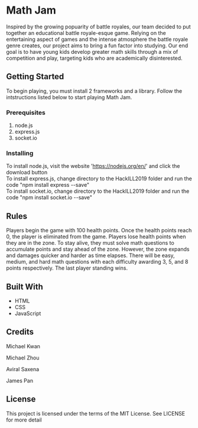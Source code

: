 # Math Jam
Inspired by the growing popuarity of battle royales, our team decided to put together an educational battle royale-esque game. Relying on the entertaining aspect of games and the intense atmosphere the battle royale genre creates, our project aims to bring a fun factor into studying. Our end goal is to have young kids develop greater math skills through a mix of competition and play, targeting kids who are academically disinterested. 
## Getting Started
To begin playing, you must install 2 frameworks and a library. Follow the intstructions listed below to start playing Math Jam.
### Prerequisites
1. node.js
2. express.js
3. socket.io
### Installing
To install node.js, visit the website 'https://nodejs.org/en/' and click the download button  
To install express.js, change directory to the HackILL2019 folder and run the code "npm install express --save"  
To install socket.io, change directory to the HackILL2019 folder and run the code "npm install socket.io --save"  
## Rules
Players begin the game with 100 health points. Once the health points reach 0, the player is eliminated from the game. Players lose health points when they are in the zone. To stay alive, they must solve math questions to accumulate points and stay ahead of the zone. However, the zone expands and damages quicker and harder as time elapses. There will be easy, medium, and hard math questions with each difficulty awarding 3, 5, and 8 points respectively. The last player standing wins.
## Built With
- HTML
- CSS
- JavaScript
## Credits
Michael Kwan 

Michael Zhou

Aviral Saxena

James Pan
## License
This project is licensed under the terms of the MIT License. See LICENSE for more detail
